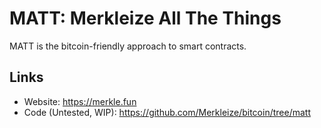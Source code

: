 # MATT: Merkleize All The Things

MATT is the bitcoin-friendly approach to smart contracts.

## Links

* Website: https://merkle.fun
* Code (Untested, WIP): https://github.com/Merkleize/bitcoin/tree/matt
